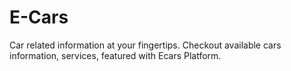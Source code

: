 # E-Cars
Car related information at your fingertips. Checkout available cars information, services, featured with Ecars Platform.

